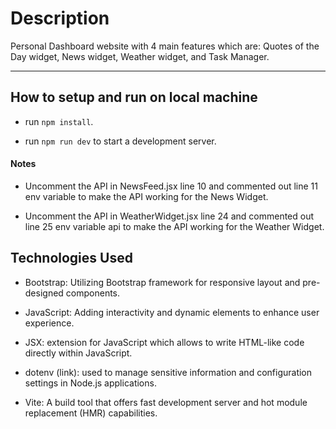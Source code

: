 # Description

Personal Dashboard website with 4 main features which are: Quotes of the Day widget, News widget, Weather widget, and Task Manager.

---

## How to setup and run on local machine

- run `npm install`.

- run `npm run dev` to start a development server.

#### Notes

- Uncomment the API in NewsFeed.jsx line 10 and commented out line 11 env variable to make the API working for the News Widget.

- Uncomment the API in WeatherWidget.jsx line 24 and commented out line 25 env variable api to make the API working for the Weather Widget.

## Technologies Used

- Bootstrap: Utilizing Bootstrap framework for responsive layout and pre-designed components.

- JavaScript: Adding interactivity and dynamic elements to enhance user experience.

- JSX: extension for JavaScript which allows to write HTML-like code directly within JavaScript.

- dotenv (link): used to manage sensitive information and configuration settings in Node.js applications.

- Vite: A build tool that offers fast development server and hot module replacement (HMR) capabilities.

